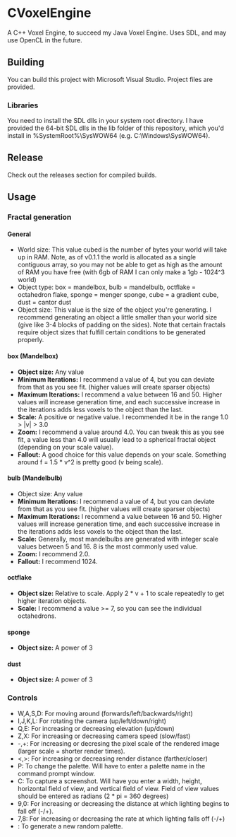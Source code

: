 # CVoxelEngine
A C++ Voxel Engine, to succeed my Java Voxel Engine.  Uses SDL, and may use OpenCL in the future.

## Building
You can build this project with Microsoft Visual Studio.  Project files are provided.

### Libraries
You need to install the SDL dlls in your system root directory.  I have provided the 64-bit SDL dlls in the lib folder of this repository, which you'd install in %SystemRoot%\SysWOW64 (e.g. C:\Windows\SysWOW64).

## Release
Check out the releases section for compiled builds.

## Usage
### Fractal generation
#### General
* World size: This value cubed is the number of bytes your world will take up in RAM.  Note, as of v0.1.1 the world is allocated as a single contiguous array, so you may not be able to get as high as the amount of RAM you have free (with 6gb of RAM I can only make a 1gb - 1024^3 world)
* Object type: box = mandelbox, bulb = mandelbulb, octflake = octahedron flake, sponge = menger sponge, cube = a gradient cube, dust = cantor dust
* Object size: This value is the size of the object you're generating.  I recommend generating an object a little smaller than your world size (give like 3-4 blocks of padding on the sides).  Note that certain fractals require object sizes that fulfill certain conditions to be generated properly.

#### box (Mandelbox)
* **Object size:** Any value
* **Minimum Iterations:** I recommend a value of 4, but you can deviate from that as you see fit.  (higher values will create sparser objects)
* **Maximum Iterations:** I recommend a value between 16 and 50.  Higher values will increase generation time, and each successive increase in the iterations adds less voxels to the object than the last.
* **Scale:** A positive or negative value.  I recommended it be in the range 1.0 > |v| > 3.0
* **Zoom:** I recommend a value around 4.0.  You can tweak this as you see fit, a value less than 4.0 will usually lead to a spherical fractal object (depending on your scale value).
* **Fallout:** A good choice for this value depends on your scale.  Something around f =  1.5 * v^2   is pretty good (v being scale).

#### bulb (Mandelbulb)
* Object size: Any value
* **Minimum Iterations:** I recommend a value of 4, but you can deviate from that as you see fit.  (higher values will create sparser objects)
* **Maximum Iterations:** I recommend a value between 16 and 50.  Higher values will increase generation time, and each successive increase in the iterations adds less voxels to the object than the last.
* **Scale:** Generally, most mandelbulbs are generated with integer scale values between 5 and 16.  8 is the most commonly used value.
* **Zoom:** I recommend 2.0.
* **Fallout:** I recommend 1024.

#### octflake
* **Object size:** Relative to scale.  Apply 2 * v +  1 to scale repeatedly to get higher iteration objects.
* **Scale:** I recommend a value >= 7, so you can see the individual octahedrons.

#### sponge
* **Object size:** A power of 3

#### dust
* **Object size:** A power of 3

### Controls
* W,A,S,D: For moving around (forwards/left/backwards/right)
* I,J,K,L: For rotating the camera (up/left/down/right)
* Q,E: For increasing or decreasing elevation (up/down)
* Z,X: For increasing or decreasing camera speed (slow/fast)
* -,+: For increasing or decresing the pixel scale of the rendered image (larger scale = shorter render times).
* <,>: For increasing or decreasing render distance (farther/closer)
* P: To change the palette.  Will have to enter a palette name in the command prompt window.
* C: To capture a screenshot.  Will have you enter a width, height, horizontal field of view, and vertical field of view.  Field of view values should be entered as radians (2 * pi = 360 degrees)
* 9,0: For increasing or decreasing the distance at which lighting begins to fall off (-/+).
* 7,8: For increasing or decreasing the rate at which lighting falls off (-/+)
* \: To generate a new random palette.
